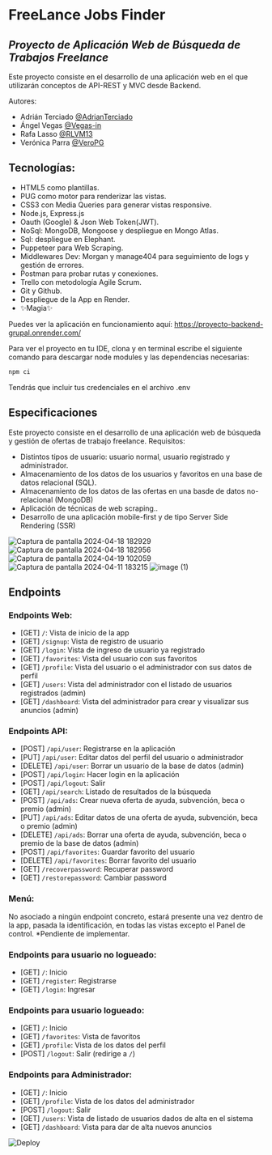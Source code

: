 # FreeLance Jobs Finder
## _Proyecto de Aplicación Web de Búsqueda de Trabajos Freelance_

Este proyecto consiste en el desarrollo de una aplicación web en el que utilizarán conceptos de API-REST y MVC desde Backend.

Autores:

- Adrián Terciado [@AdrianTerciado](https://github.com/AdrianTerciado)
- Ángel Vegas [@Vegas-in](https://github.com/Vegas-in)
- Rafa Lasso [@RLVM13 ](https://github.com/RLVM13)
- Verónica Parra [@VeroPG](https://github.com/VeroPG)


## Tecnologías:

- HTML5 como plantillas.
- PUG como motor para renderizar las vistas.
- CSS3 con Media Queries para generar vistas responsive.
- Node.js, Express.js
- Oauth (Google) & Json Web Token(JWT).
- NoSql: MongoDB, Mongoose y despliegue en Mongo Atlas.
- Sql: despliegue en Elephant.
- Puppeteer para Web Scraping.
- Middlewares Dev: Morgan y manage404 para seguimiento de logs y gestión de errores.
- Postman para probar rutas y conexiones.
- Trello con metodología Agile Scrum.
- Git y Github.
- Despliegue de la App en Render.
- ✨Magia✨

Puedes ver la aplicación en funcionamiento aquí:
https://proyecto-backend-grupal.onrender.com/

Para ver el proyecto en tu IDE, clona y en terminal escribe el siguiente comando para descargar node modules y las dependencias necesarias:
```sh
npm ci
```
Tendrás que incluir tus credenciales en el archivo .env

## Especificaciones

Este proyecto consiste en el desarrollo de una aplicación web de búsqueda y gestión de ofertas de trabajo freelance. 
Requisitos:

 - Distintos tipos de usuario: usuario normal, usuario registrado y administrador.
 - Almacenamiento de los datos de los usuarios y favoritos en una base de datos relacional (SQL).
- Almacenamiento de los datos de las ofertas en una basde de datos no-relacional (MongoDB)
 - Aplicación de técnicas de web scraping..
 - Desarrollo de una aplicación mobile-first y de tipo Server Side Rendering (SSR)

![Captura de pantalla 2024-04-18 182929](https://github.com/Vegas-in/Proyecto_Backend_Grupal/assets/59848697/447a5c97-f624-4896-ac69-c040bc0a5ce8)
![Captura de pantalla 2024-04-18 182956](https://github.com/Vegas-in/Proyecto_Backend_Grupal/assets/59848697/2aaf29c7-946e-4c76-837e-65470b03eec6)
![Captura de pantalla 2024-04-19 102059](https://github.com/Vegas-in/Proyecto_Backend_Grupal/assets/59848697/69760fdb-4e63-42a9-bf21-f5ed54b76d12)
![Captura de pantalla 2024-04-11 183215](https://github.com/Vegas-in/Proyecto_Backend_Grupal/assets/59848697/3221a2c2-1e5b-49fb-acc0-1f0b6aa36051)
![image (1)](https://github.com/Vegas-in/Proyecto_Backend_Grupal/assets/59848697/5d395293-e766-4c97-a6a9-6f5ab91509ab)


## Endpoints

### Endpoints Web:

- [GET] `/`: Vista de inicio de la app
- [GET] `/signup`: Vista de registro de usuario
- [GET] `/login`: Vista de ingreso de usuario ya registrado
- [GET] `/favorites`: Vista del usuario con sus favoritos
- [GET] `/profile`: Vista del usuario o el administrador con sus datos de perfil
- [GET] `/users`: Vista del administrador con el listado de usuarios registrados (admin)
- [GET] `/dashboard`: Vista del administrador para crear y visualizar sus anuncios (admin)

### Endpoints API:

- [POST] `/api/user`: Registrarse en la aplicación
- [PUT] `/api/user`: Editar datos del perfil del usuario o administrador
- [DELETE] `/api/user`: Borrar un usuario de la base de datos (admin)
- [POST] `/api/login`: Hacer login en la aplicación
- [POST] `/api/logout`: Salir
- [GET] `/api/search`: Listado de resultados de la búsqueda
- [POST] `/api/ads`: Crear nueva oferta de ayuda, subvención, beca o premio (admin)
- [PUT] `/api/ads`: Editar datos de una oferta de ayuda, subvención, beca o premio (admin)
- [DELETE] `/api/ads`: Borrar una oferta de ayuda, subvención, beca o premio de la base de datos (admin)
- [POST] `/api/favorites`: Guardar favorito del usuario
- [DELETE] `/api/favorites`: Borrar favorito del usuario
- [GET] `/recoverpassword`: Recuperar password
- [GET] `/restorepassword`: Cambiar password

### Menú:

No asociado a ningún endpoint concreto, estará presente una vez dentro de la app, pasada la identificación, en todas las vistas excepto el Panel de control.
  *Pendiente de implementar.

### Endpoints para usuario no logueado:

- [GET] `/`: Inicio
- [GET] `/register`: Registrarse
- [GET] `/login`: Ingresar

### Endpoints para usuario logueado:

- [GET] `/`: Inicio
- [GET] `/favorites`: Vista de favoritos
- [GET] `/profile`: Vista de los datos del perfil
- [POST] `/logout`: Salir (redirige a `/`)

### Endpoints para Administrador:

- [GET] `/`: Inicio
- [GET] `/profile`: Vista de los datos del administrador
- [POST] `/logout`: Salir
- [GET] `/users`: Vista de listado de usuarios dados de alta en el sistema
- [GET] `/dashboard`: Vista para dar de alta nuevos anuncios


![Deploy](https://github.com/Vegas-in/Proyecto_Backend_Grupal/assets/59848697/e4de0b38-64c2-42ae-a20d-d06968279e17)

